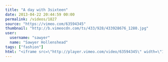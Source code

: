 ```yaml
---
title: "A day with 3sixteen"
date: 2013-04-22 20:44:59 00:00
permalink: /videos/1827
source: "https://vimeo.com/63594345"
thumbnail: "http://b.vimeocdn.com/ts/433/928/433928676_1280.jpg"
user:
  username: "sawyer"
  name: "Sawyer Hollenshead"
tags: ["fashion"]
html: "<iframe src=\"http://player.vimeo.com/video/63594345\" width=\"1280\" height=\"720\" frameborder=\"0\" webkitAllowFullScreen mozallowfullscreen allowFullScreen></iframe>"
---
```


